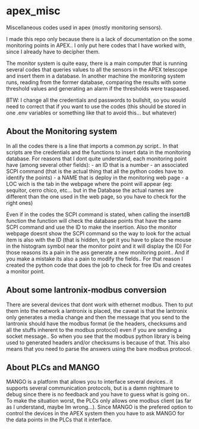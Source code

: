 # apex_misc
Miscellaneous codes used in apex (mostly monitoring sensors).

I made this repo only because there is a lack of documentation on the some monitoring points in APEX.. I only put here codes that I have worked with, since I already have to decipher them.


The monitor system is quite easy, there is a main computer that is running several codes that queries values to all the sensors in the APEX telescope and insert them in a database. In another machine the monitoring system runs, reading from the former database, comparing the results with some threshold values and generating an alarm if the thresholds were traspased.

BTW: I change all the credentials and passwords to bullshit, so you would need to correct that if you want to use the codes (this should be stored in one .env variables or something like that to avoid this... but whatever)


## About the Monitoring system
In all the codes there is a line that imports a common.py script.. In that scripts are the credentials and the functions to insert data in the monitoring database.
For reasons that I dont quite understand, each monitoring point have (among several other fields): 
    - an ID that is a number
    - an associated SCPI command (that is the actual thing that all the python codes have to identify the points)
    - a NAME that is deploy in the monitoring web page
    - a LOC wich is the tab in the webpage where the point will appear (eg: sequitor, cerro chico, etc... but in the Database the actual names are different than the one used in the web page, so you have to check for the right ones)

Even if in the codes the SCPI command is stated, when calling the insertdB function the function will check the database points that have the same SCPI command and use the ID to make the insertion. Also the monitor webpage doesnt show the SCPI command so the way to look for the actual item is also with the ID (that is hidden, to get it you have to place the mouse in the histogram symbol near the monitor point and it will display the ID)
For those reasons its a pain in the ass generate a new monitoring point.. And if you make a mistake its also a pain to modify the fields.. For that reason I created the python code that does the job to check for free IDs and creates a monitor point.


## About some lantronix-modbus conversion
There are several devices that dont work with ethernet modbus. Then to put them into the network a lantronix is placed, the caveat is that the lantronix only generates a media change and then the message that you send to the lantronix should have the modbus format (ie the headers, checksums and all the stuffs inherent to the modbus protocol) even if you are sending a socket message.. So when you see that the modbus python library is being used to generated headers and/or checksums is because of that. 
This also means that you need to parse the answers using the bare modbus protocol.

## About PLCs and MANGO
MANGO is a platform that allows you to interface several devices.. it supports several communication protocols, but is a damn nightmare to debug since there is no feedback and you have to guess what is going on.. 
To make the situation worst, the PLCs only allows one modbus client (as far as I understand, maybe Im wrong...). Since MANGO is the prefered option to control the devices in the APEX system then you have to ask MANGO for the data points in the PLCs that it interface. 


